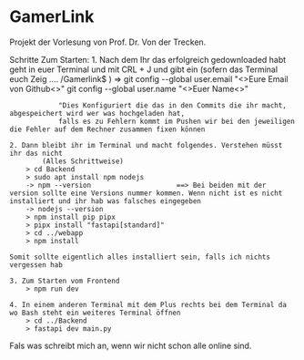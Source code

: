 # GamerLink
Projekt der Vorlesung von Prof. Dr. Von der Trecken. 


Schritte Zum Starten:
    1. Nach dem Ihr das erfolgreich gedownloaded habt geht in euer Terminal und mit CRL + J und gibt ein (sofern das Terminal euch Zeig .... /Gamerlink$ ) 
         => git config --global user.email "<>Eure Email von Github<>"
            git config --global user.name "<>Euer Name<>"

                "Dies Konfiguriert die das in den Commits die ihr macht, abgespeichert wird wer was hochgeladen hat,
                falls es zu Fehlern kommt im Pushen wir bei den jeweiligen die Fehler auf dem Rechner zusammen fixen können

    2. Dann bleibt ihr im Terminal und macht folgendes. Verstehen müsst ihr das nicht
            (Alles Schrittweise)
        > cd Backend
        > sudo apt install npm nodejs
        -> npm --version                     ==> Bei beiden mit der version sollte eine Versions nummer kommen. Wenn nicht ist es nicht installiert und ihr hab was falsches eingegeben
        -> nodejs --version
        > npm install pip pipx
        > pipx install "fastapi[standard]"
        > cd ../webapp
        > npm install
    
    Somit sollte eigentlich alles installiert sein, falls ich nichts vergessen hab

    3. Zum Starten vom Frontend
        > npm run dev

    4. In einem anderen Terminal mit dem Plus rechts bei dem Terminal da wo Bash steht ein weiteres Terminal öffnen
        > cd ../Backend
        > fastapi dev main.py

Fals was schreibt mich an, wenn wir nicht schon alle online sind.
